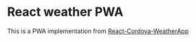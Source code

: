 # React weather PWA
This is a PWA implementation from <a href="https://github.com/Japatius/React-Cordova-WeatherApp">React-Cordova-WeatherApp</a>


